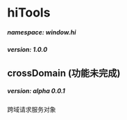 # hiTools

##### namespace: window.hi
##### version:   1.0.0

## crossDomain (功能未完成)
##### version: alpha 0.0.1

跨域请求服务对象